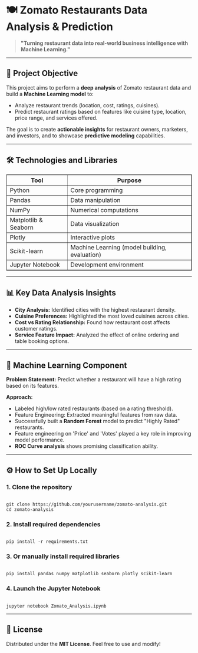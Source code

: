 <!DOCTYPE html>
<html lang="en">
<head>
  <meta charset="UTF-8">
  
</head>
<body>

<h1>🍽️ Zomato Restaurants Data Analysis & Prediction</h1>

<blockquote>
  <strong>"Turning restaurant data into real-world business intelligence with Machine Learning."</strong>
</blockquote>

<hr>

<h2>📌 Project Objective</h2>
<p>
This project aims to perform a <strong>deep analysis</strong> of Zomato restaurant data and build a <strong>Machine Learning model</strong> to:
<ul>
  <li>Analyze restaurant trends (location, cost, ratings, cuisines).</li>
  <li>Predict restaurant ratings based on features like cuisine type, location, price range, and services offered.</li>
</ul>
The goal is to create <strong>actionable insights</strong> for restaurant owners, marketers, and investors, and to showcase <strong>predictive modeling</strong> capabilities.
</p>

<hr>

<h2>🛠️ Technologies and Libraries</h2>
<table border="1" cellpadding="5" cellspacing="0">
<thead>
<tr>
<th>Tool</th>
<th>Purpose</th>
</tr>
</thead>
<tbody>
<tr><td>Python</td><td>Core programming</td></tr>
<tr><td>Pandas</td><td>Data manipulation</td></tr>
<tr><td>NumPy</td><td>Numerical computations</td></tr>
<tr><td>Matplotlib & Seaborn</td><td>Data visualization</td></tr>
<tr><td>Plotly</td><td>Interactive plots</td></tr>
<tr><td>Scikit-learn</td><td>Machine Learning (model building, evaluation)</td></tr>
<tr><td>Jupyter Notebook</td><td>Development environment</td></tr>
</tbody>
</table>

<hr>

<h2>📊 Key Data Analysis Insights</h2>
<ul>
  <li><strong>City Analysis:</strong> Identified cities with the highest restaurant density.</li>
  <li><strong>Cuisine Preferences:</strong> Highlighted the most loved cuisines across cities.</li>
  <li><strong>Cost vs Rating Relationship:</strong> Found how restaurant cost affects customer ratings.</li>
  <li><strong>Service Feature Impact:</strong> Analyzed the effect of online ordering and table booking options.</li>
</ul>

<hr>

<h2>🤖 Machine Learning Component</h2>
<p><strong>Problem Statement:</strong> Predict whether a restaurant will have a high rating based on its features.</p>

<p><strong>Approach:</strong></p>
<ul>
  <li>Labeled high/low rated restaurants (based on a rating threshold).</li>
  <li>Feature Engineering: Extracted meaningful features from raw data.</li>
  <li>Successfully built a <strong>Random Forest</strong> model to predict "Highly Rated" restaurants.</li>
  <li>Feature engineering on 'Price' and 'Votes' played a key role in improving model performance.</li>
  <li><strong>ROC Curve analysis</strong> shows promising classification ability.</li>
</ul>

<hr>

<h2>⚙️ How to Set Up Locally</h2>

<h3>1. Clone the repository</h3>
<pre><code class="language-bash">
git clone https://github.com/yourusername/zomato-analysis.git
cd zomato-analysis
</code></pre>

<h3>2. Install required dependencies</h3>
<pre><code class="language-bash">
pip install -r requirements.txt
</code></pre>

<h3>3. Or manually install required libraries</h3>
<pre><code class="language-bash">
pip install pandas numpy matplotlib seaborn plotly scikit-learn
</code></pre>

<h3>4. Launch the Jupyter Notebook</h3>
<pre><code class="language-bash">
jupyter notebook Zomato_Analysis.ipynb
</code></pre>

<hr>

<h2>📜 License</h2>
<p>Distributed under the <strong>MIT License</strong>. Feel free to use and modify!</p>

</body>
</html>
